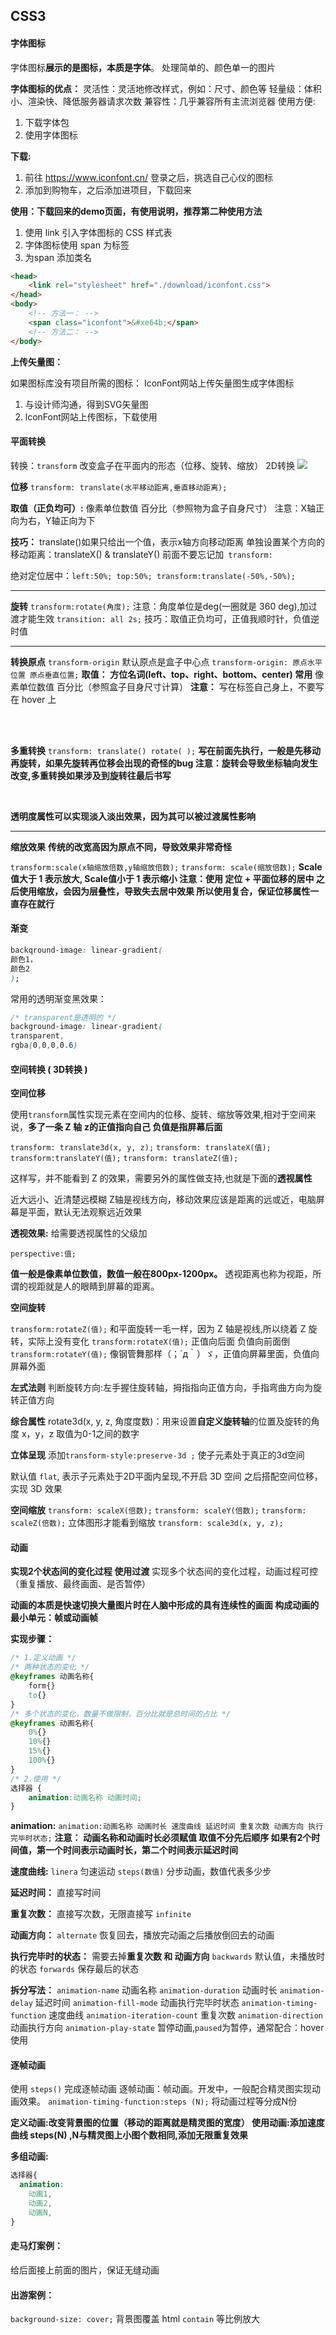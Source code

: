 ## CSS3
#### 字体图标
字体图标**展示的是图标，本质是字体**。
处理简单的、颜色单一的图片

**字体图标的优点：**
灵活性：灵活地修改样式，例如：尺寸、颜色等
轻量级：体积小、渲染快、降低服务器请求次数
兼容性：几乎兼容所有主流浏览器
使用方便:
1. 下载字体包
2. 使用字体图标

**下载:**
1. 前往 https://www.iconfont.cn/ 登录之后，挑选自己心仪的图标
2. 添加到购物车，之后添加进项目，下载回来

**使用：下载回来的demo页面，有使用说明，推荐第二种使用方法**
1. 使用 link 引入字体图标的 CSS 样式表
2. 字体图标使用 span 为标签
3. 为span 添加类名 
```html
<head>
    <link rel="stylesheet" href="./download/iconfont.css">
</head>
<body>
    <!-- 方法一： -->
    <span class="iconfont">&#xe64b;</span>
    <!-- 方法二： -->
</body>
```
**上传矢量图：**

如果图标库没有项目所需的图标：
IconFont网站上传矢量图生成字体图标
1. 与设计师沟通，得到SVG矢量图
2. lconFont网站上传图标，下载使用


#### 平面转换
转换：` transform `
改变盒子在平面内的形态（位移、旋转、缩放）
2D转换
![](%E5%B9%B3%E9%9D%A2.png)


**位移**
`transform: translate(水平移动距离,垂直移动距离);`

**取值（正负均可）:**
像素单位数值
百分比（参照物为盒子自身尺寸）
注意：X轴正向为右，Y轴正向为下

**技巧：**
translate()如果只给出一个值，表示x轴方向移动距离
单独设置某个方向的移动距离：translateX() & translateY()
前面不要忘记加` transform:`

绝对定位居中：` left:50%; top:50%; transform:translate(-50%,-50%); `

---

**旋转**
` transform:rotate(角度); `
注意：角度单位是deg(一圈就是 360 deg),加过渡才能生效 `transition: all 2s;`
技巧：取值正负均可，正值我顺时针，负值逆时值

---

**转换原点** 
` transform-origin ` 默认原点是盒子中心点
`transform-origin: 原点水平位置 原点垂直位置;`
**取值：**
**方位名词(left、top、right、bottom、center)  常用**
像素单位数值
百分比（参照盒子目身尺寸计算）
**注意：**
写在标签自己身上，不要写在 hover 上

<br><br>

**多重转换**
`transform: translate() rotate( );`
**写在前面先执行，一般是先移动再旋转，如果先旋转再位移会出现的奇怪的bug
注意：旋转会导致坐标轴向发生改变,多重转换如果涉及到旋转往最后书写**

<br>

**透明度属性可以实现淡入淡出效果，因为其可以被过渡属性影响**

---

**缩放效果**
**传统的改宽高因为原点不同，导致效果非常奇怪**

` transform:scale(x轴缩放倍数,y轴缩放倍数); `
` transform: scale(缩放倍数); `
**Scale值大于 1 表示放大, Scale值小于 1 表示缩小
注意：使用 定位 + 平面位移的居中 之后使用缩放，会因为层叠性，导致失去居中效果
所以使用复合，保证位移属性一直存在就行**

#### 渐变
```CSS
backqround-image: linear-gradient(
颜色1，
颜色2
);
```

常用的透明渐变黑效果：
```css
/* transparent是透明的 */
background-image: linear-gradient(
transparent,
rgba(0,0,0,0.6)
```


#### 空间转换 ( 3D转换 )

**空间位移**

使用` transform `属性实现元素在空间内的位移、旋转、缩放等效果,相对于空间来说，**多了一条 Z 轴**
**z的正值指向自己  负值是指屏幕后面**

` transform: translate3d(x, y, z); `
` transform: translateX(值); `
` transform:translateY(值); `
` transform: translateZ(值); `

这样写，并不能看到 Z 的效果，需要另外的属性做支持,也就是下面的**透视属性**


近大远小、近清楚远模糊
Z轴是视线方向，移动效果应该是距离的远或近，电脑屏幕是平面，默认无法观察远近效果

**透视效果:**
给需要透视属性的父级加

`perspective:值;`

**值一般是像素单位数值，数值一般在800px-1200px。**
透视距离也称为视距，所谓的视距就是人的眼睛到屏幕的距离。


**空间旋转**

` transform:rotateZ(值); ` 和平面旋转一毛一样，因为 Z 轴是视线,所以绕着 Z 旋转，实际上没有变化
` transform:rotateX(值); `  正值向后面 负值向前面倒
` transform:rotateY(值); `  像钢管舞那样（；´д｀）ゞ，正值向屏幕里面，负值向屏幕外面

**左式法则**
判断旋转方向:左手握住旋转轴，拇指指向正值方向，手指弯曲方向为旋转正值方向

**综合属性**
rotate3d(x, y, z, 角度度数)：用来设置**自定义旋转轴**的位置及旋转的角度
x，y，z 取值为0-1之间的数字

**立体呈现**
添加`transform-style:preserve-3d ;` 使子元素处于真正的3d空间

默认值 ` flat `, 表示子元素处于2D平面内呈现,不开启 3D 空间
之后搭配空间位移，实现 3D 效果

**空间缩放**
` transform: scaleX(倍数); ` 
` transform: scaleY(倍数); ` 
` transform: scaleZ(倍数); ` 立体图形才能看到缩放
` transform: scale3d(x, y, z); ` 


#### 动画
**实现2个状态间的变化过程 使用过渡**
实现多个状态间的变化过程，动画过程可控（重复播放、最终画面、是否暂停）

**动画的本质是快速切换大量图片时在人脑中形成的具有连续性的画面
构成动画的最小单元：帧或动画帧**
 
**实现步骤：**
```css
/* 1.定义动画 */
/* 两种状态的变化 */
@keyframes 动画名称{
    form{}
    to{}
}
/* 多个状态的变化，数量不做限制，百分比就是总时间的占比 */
@keyframes 动画名称{
    0%{}
    10%{}
    15%{}
    100%{}
}
/* 2.使用 */
选择器 {
    animation:动画名称 动画时间;   
}
```

**animation:**
`animation:动画名称 动画时长 速度曲线 延迟时间 重复次数 动画方向 执行完毕时状态;`
**注意：
动画名称和动画时长必须赋值
取值不分先后顺序
如果有2个时间值，第一个时间表示动画时长，第二个时间表示延迟时间**

**速度曲线:**
` linera ` 匀速运动
` steps(数值) ` 分步动画，数值代表多少步

**延迟时间：**
直接写时间
 
**重复次数：**
直接写次数，无限直接写 ` infinite `

**动画方向：**
` alternate ` 恢复回去，播放完动画之后播放倒回去的动画

**执行完毕时的状态：**
需要去掉**重复次数 和 动画方向**
` backwards `  默认值，未播放时的状态
` forwards ` 保存最后的状态

**拆分写法：**
` animation-name ` 动画名称
` animation-duration ` 动画时长
` animation-delay ` 延迟时间
` animation-fill-mode ` 动画执行完毕时状态
` animation-timing-function ` 速度曲线
` animation-iteration-count ` 重复次数
` animation-direction ` 动画执行方向
` animation-play-state ` 暂停动画,` paused `为暂停，通常配合：hover 使用

#### 逐帧动画
使用 ` steps() ` 完成逐帧动画
逐帧动画：帧动画。开发中，一般配合精灵图实现动画效果。
` animation-timing-function:steps (N); `
将动画过程等分成N份

**定义动画:改变背景图的位置（移动的距离就是精灵图的宽度）
使用动画:添加速度曲线 steps(N) ,N与精灵图上小图个数相同,添加无限重复效果**


**多组动画:**
```css
选择器{
  animation:
    动画1,
    动画2,
    动画N,  
}
```
 
#### 走马灯案例：
给后面接上前面的图片，保证无缝动画

#### 出游案例：
` background-size: cover; ` 背景图覆盖 html
` contain ` 等比例放大







